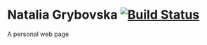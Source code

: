 # Natalia Grybovska [![Build Status](https://travis-ci.org/nataliagrybovska/nataliagrybovska.github.io.svg?branch=master)](https://travis-ci.org/nataliagrybovska/nataliagrybovska.github.io)
A personal web page
